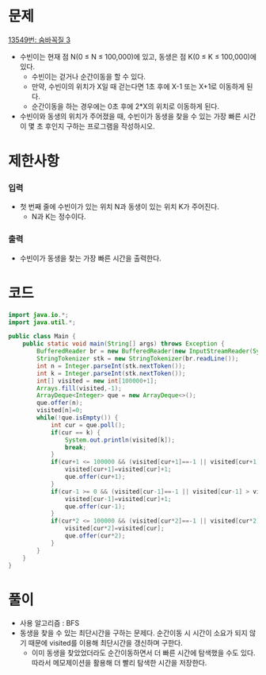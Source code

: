 # 문제

[13549번: 숨바꼭질 3](https://www.acmicpc.net/problem/13549)

- 수빈이는 현재 점 N(0 ≤ N ≤ 100,000)에 있고, 동생은 점 K(0 ≤ K ≤ 100,000)에 있다.
    - 수빈이는 걷거나 순간이동을 할 수 있다.
    - 만약, 수빈이의 위치가 X일 때 걷는다면 1초 후에 X-1 또는 X+1로 이동하게 된다.
    - 순간이동을 하는 경우에는 0초 후에 2*X의 위치로 이동하게 된다.
- 수빈이와 동생의 위치가 주어졌을 때, 수빈이가 동생을 찾을 수 있는 가장 빠른 시간이 몇 초 후인지 구하는 프로그램을 작성하시오.

# 제한사항

### 입력

- 첫 번째 줄에 수빈이가 있는 위치 N과 동생이 있는 위치 K가 주어진다.
    - N과 K는 정수이다.

### 출력

- 수빈이가 동생을 찾는 가장 빠른 시간을 출력한다.

# 코드

```java
import java.io.*;
import java.util.*;

public class Main {
    public static void main(String[] args) throws Exception {
    	BufferedReader br = new BufferedReader(new InputStreamReader(System.in));
    	StringTokenizer stk = new StringTokenizer(br.readLine());
    	int n = Integer.parseInt(stk.nextToken());
    	int k = Integer.parseInt(stk.nextToken());
    	int[] visited = new int[100000+1];
    	Arrays.fill(visited,-1);
    	ArrayDeque<Integer> que = new ArrayDeque<>();
    	que.offer(n);
    	visited[n]=0;
    	while(!que.isEmpty()) {
    		int cur = que.poll();
    		if(cur == k) {
    			System.out.println(visited[k]);
    			break;
    		}
    		if(cur+1 <= 100000 && (visited[cur+1]==-1 || visited[cur+1] > visited[cur]+1)) {
    			visited[cur+1]=visited[cur]+1;
    			que.offer(cur+1);
    		}
    		if(cur-1 >= 0 && (visited[cur-1]==-1 || visited[cur-1] > visited[cur]+1 )) {
    			visited[cur-1]=visited[cur]+1;
    			que.offer(cur-1);
    		}
    		if(cur*2 <= 100000 && (visited[cur*2]==-1 || visited[cur*2] > visited[cur])) {
    			visited[cur*2]=visited[cur];
    			que.offer(cur*2);
    		}
    	}
    }
}
```

# 풀이

- 사용 알고리즘 : BFS
- 동생을 찾을 수 있는 최단시간을 구하는 문제다.  순간이동 시 시간이 소요가 되지 않기 때문에 visited를 이용해 최단시간을 갱신하며 구한다.
    - 이미 동생을 찾았었더라도 순간이동하면서 더 빠른 시간에 탐색했을 수도 있다. 따라서 메모제이션을 활용해 더 빨리 탐색한 시간을 저장한다.
